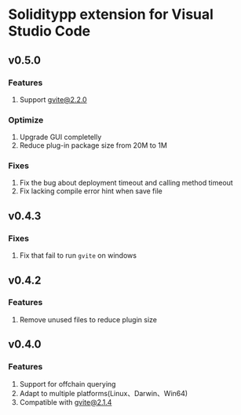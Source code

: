 # Soliditypp extension for Visual Studio Code
## v0.5.0

### Features
1. Support gvite@2.2.0

### Optimize
1. Upgrade GUI completelly
2. Reduce plug-in package size from 20M to 1M

### Fixes
1. Fix the bug about deployment timeout and calling method timeout
2. Fix lacking compile error hint when save file

## v0.4.3

### Fixes
1. Fix that fail to run `gvite` on windows

## v0.4.2

### Features
1. Remove unused files to reduce plugin size

## v0.4.0

### Features
1. Support for offchain querying
2. Adapt to multiple platforms(Linux、Darwin、Win64)
3. Compatible with gvite@2.1.4